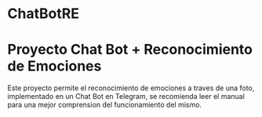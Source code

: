 # ChatBotRE
# Proyecto Chat Bot + Reconocimiento de Emociones
Este proyecto permite el reconocimiento de emociones a traves de una foto, implementado en un Chat Bot en Telegram,
 se recomienda leer el manual para una mejor comprension del funcionamiento del mismo.
